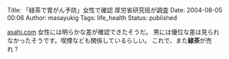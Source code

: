 Title: 「緑茶で胃がん予防」女性で確認 厚労省研究班が調査
Date: 2004-08-05 00:06
Author: masayukig
Tags: life_health
Status: published

[asahi.com](http://www.asahi.com/science/update/0804/001.html?2004)
女性には明らかな差が確認できたそうだ。
男には優位な差は見られなかったそうです。喫煙なども関係しているらしい。
これで、また**緑茶**が売れ？
